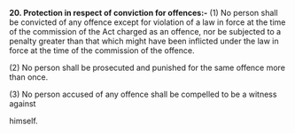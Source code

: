 **20. Protection in respect of conviction for offences:-**
(1) No person shall be convicted of any offence except for violation of a law in force at the time of the commission of  the Act charged as an offence, nor be subjected to a penalty greater than that which might have been inflicted under the law in force at the time of the commission of the offence.

(2) No person shall be prosecuted and punished for the same offence more than once.

(3) No person accused of any offence shall be compelled to be a witness against

himself.